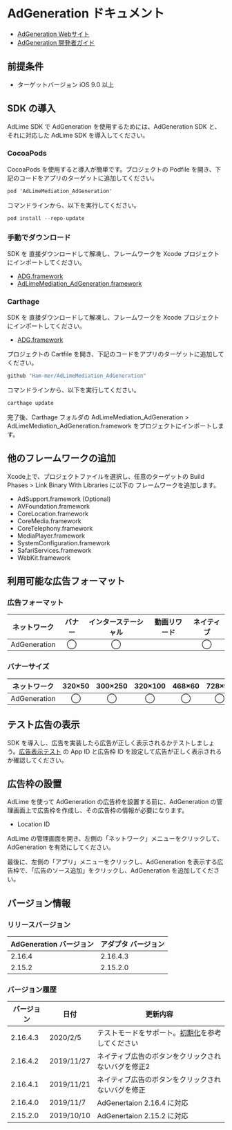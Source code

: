 # AdGeneration ドキュメント

- [AdGeneration Webサイト](https://supership.jp/business/adgeneration/)
- [AdGeneration 開発者ガイド](https://github.com/AdGeneration/SDK/wiki)

## 前提条件
- ターゲットバージョン iOS 9.0 以上

## SDK の導入
AdLime SDK で AdGeneration を使用するためには、AdGeneration SDK と、それに対応した AdLime SDK を導入してください。

### CocoaPods

CocoaPods を使用すると導入が簡単です。プロジェクトの Podfile を開き、下記のコードをアプリのターゲットに追加してください。
```objectivec
pod 'AdLimeMediation_AdGeneration'
```

コマンドラインから、以下を実行してください。
```objectivec
pod install --repo-update
```

### 手動でダウンロード
SDK を 直接ダウンロードして解凍し、フレームワークを Xcode プロジェクトにインポートしてください。
- [ADG.framework](https://github.com/AdGeneration/ADG-iOS-SDK/releases/download/2.16.4/ADG.framework.zip)
- [AdLimeMediation_AdGeneration.framework](https://github.com/Ham-mer/AdLime-iOS-Pub/raw/master/DownloadZip/AdLimeMediation_AdGeneration/2.16.4.3.zip)

### Carthage
SDK を 直接ダウンロードして解凍し、フレームワークを Xcode プロジェクトにインポートしてください。
- [ADG.framework](https://github.com/AdGeneration/ADG-iOS-SDK/releases/download/2.16.4/ADG.framework.zip)

プロジェクトの Cartfile を開き、下記のコードをアプリのターゲットに追加してください。
```objectivec
github "Ham-mer/AdLimeMediation_AdGeneration"
```

コマンドラインから、以下を実行してください。
```objectivec
carthage update
```

完了後、Carthage フォルダの AdLimeMediation_AdGeneration > AdLimeMediation_AdGeneration.framework をプロジェクトにインポートします。

## 他のフレームワークの追加
Xcode上で、プロジェクトファイルを選択し、任意のターゲットの Build Phases > Link Binary With Libraries に以下の フレームワークを追加します。

- AdSupport.framework (Optional)
- AVFoundation.framework
- CoreLocation.framework
- CoreMedia.framework
- CoreTelephony.framework
- MediaPlayer.framework
- SystemConfiguration.framework
- SafariServices.framework
- WebKit.framework 


## 利用可能な広告フォーマット

### 広告フォーマット
|ネットワーク|バナー|インターステーシャル|動画リワード|ネイティブ|
|:------------:|:----:|:----------:|:-------:|:----:|
|AdGeneration  |◯     | ◯          |         |◯     |

### バナーサイズ
|ネットワーク  |320×50  |300×250   |320×100  |468×60  |728×90  |SMART    |
|:-------:|:------:|:--------:|:-------:|:------:|:------:|:-------:|
|AdGeneration    |◯       |◯         |◯        |◯       |◯       |◯        |

## テスト広告の表示
SDK を導入し、広告を実装したら広告が正しく表示されるかテストしましょう。[広告表示テスト](./test.md#AdGeneration) の App ID と広告枠 ID を設定して広告が正しく表示されるか確認してください。

## 広告枠の設置

AdLime を使って AdGeneration の広告枠を設置する前に、AdGeneration の管理画面上で広告枠を作成し、その広告枠の情報が必要になります。
- Location ID

AdLime の管理画面を開き、左側の「ネットワーク」メニューをクリックして、AdGeneration を有効にしてください。

最後に、左側の「アプリ」メニューをクリックし、AdGeneration を表示する広告枠で、「広告のソース追加」をクリックし、AdGeneration を追加してください。

## バージョン情報

### リリースバージョン
| AdGeneration バージョン    | アダプタ バージョン |
|:-----------------|:----------------|
|2.16.4            |2.16.4.3         |
|2.15.2            |2.15.2.0         |

### バージョン履歴
| バージョン        | 日付       | 更新内容                       |
|-----------------|------------|------------------------------|
| 2.16.4.3        | 2020/2/5   | テストモードをサポート。[初期化](./init.md)を参考してください |
| 2.16.4.2        | 2019/11/27 | ネイティブ広告のボタンをクリックされないバグを修正2 |
| 2.16.4.1        | 2019/11/21 | ネイティブ広告のボタンをクリックされないバグを修正 |
| 2.16.4.0        | 2019/11/7  | AdGenertaion 2.16.4 に対応 |
| 2.15.2.0        | 2019/10/10 | AdGenertaion 2.15.2 に対応 |